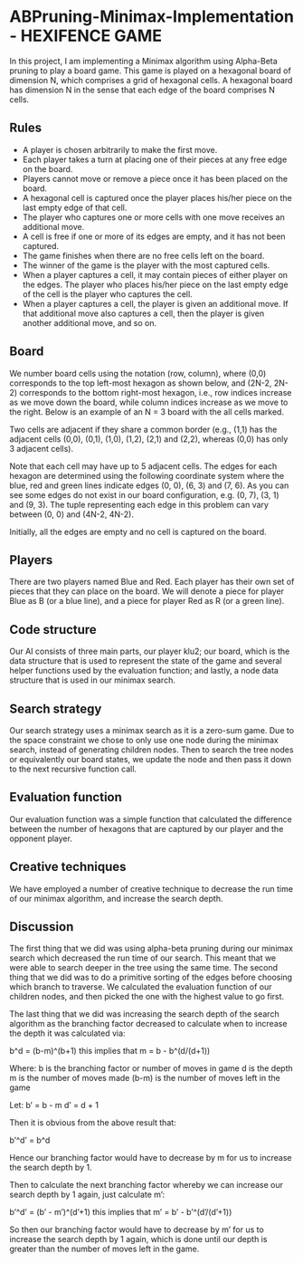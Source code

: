 # ABPruning-Minimax-Implementation - HEXIFENCE GAME

In this project, I am implementing a Minimax algorithm using Alpha-Beta pruning to play a board game. This game is played on a hexagonal board of dimension N, which comprises a grid of hexagonal cells. A hexagonal board has dimension N in the sense that each edge of the board comprises N cells.

## Rules
- A player is chosen arbitrarily to make the first move.
- Each player takes a turn at placing one of their pieces at any free edge on the
board.
- Players cannot move or remove a piece once it has been placed on the board.
- A hexagonal cell is captured once the player places his/her piece on the last
empty edge of that cell.
- The player who captures one or more cells with one move receives an
additional move.
- A cell is free if one or more of its edges are empty, and it has not been
captured.
- The game finishes when there are no free cells left on the board.
- The winner of the game is the player with the most captured cells.
- When a player captures a cell, it may contain pieces of either player on the
edges. The player who places his/her piece on the last empty edge of the cell is
the player who captures the cell.
- When a player captures a cell, the player is given an additional move. If that
additional move also captures a cell, then the player is given another additional move, and so on.

## Board
We number board cells using the notation (row, column), where (0,0) corresponds to the top left-most hexagon as shown below, and (2N-2, 2N-2) corresponds to the bottom right-most hexagon, i.e., row indices increase as we move down the board, while column indices increase as we move to the right. Below is an example of an N = 3 board with the all cells marked.

Two cells are adjacent if they share a common border (e.g., (1,1) has the adjacent
cells (0,0), (0,1), (1,0), (1,2), (2,1) and (2,2), whereas (0,0) has only 3 adjacent cells).

Note that each cell may have up to 5 adjacent cells. The edges for each hexagon are determined using the following coordinate system where the blue, red and green lines indicate edges (0, 0), (6, 3) and (7, 6). As you can see some edges do not exist in our board configuration, e.g. (0, 7), (3, 1) and (9, 3). The tuple representing each edge in this problem can vary between (0, 0) and (4N-2, 4N-2).

Initially, all the edges are empty and no cell is captured on the board.

## Players
There are two players named Blue and Red. Each player has their own set of pieces that they can place on the board. We will denote a piece for player Blue as B (or a blue line), and a piece for player Red as R (or a green line).

## Code structure
Our AI consists of three main parts, our player klu2; our board, which is the data structure that is used to represent the state of the game and several helper functions used by the evaluation function; and lastly, a node data structure that is used in our minimax search.

## Search strategy
Our search strategy uses a minimax search as it is a zero-sum game. Due to the space constraint we chose to only use one node during the minimax search, instead of generating children nodes. Then to search the tree nodes or equivalently our board states, we update the node and then pass it down to the next recursive function call. 

## Evaluation function
Our evaluation function was a simple function that calculated the difference between the number of hexagons that are captured by our player and the opponent player. 

## Creative techniques
We have employed a number of creative technique to decrease the run time of our minimax algorithm, and increase the search depth.

## Discussion
The first thing that we did was using alpha-beta pruning during our minimax search which decreased the run time of our search. This meant that we were able to search deeper in the tree using the same time.
The second thing that we did was to do a primitive sorting of the edges before choosing which branch to traverse. We calculated the evaluation function of our children nodes, and then picked the one with the highest value to go first.

The last thing that we did was increasing the search depth of the search algorithm as the branching factor decreased to calculate when to increase the depth it was calculated via:

b^d = (b-m)^(b+1) this implies that m = b - b^(d/(d+1))

Where: b is the branching factor or number of moves in game
	   d is the depth
           m is the number of moves made
	   (b-m) is the number of moves left in the game

Let: b’ = b - m
      d’ = d + 1

Then it is obvious from the above result that:

b’^d’ = b^d

Hence our branching factor would have to decrease by m for us to increase the search depth by 1.

Then to calculate the next branching factor whereby we can increase our search depth by 1 again, just calculate m’:

b’^d’ = (b’ - m’)^(d’+1) this implies that m’ = b’ - b’^(d’/(d’+1))

So then our branching factor would have to decrease by m’ for us to increase the search depth by 1 again, which is done until our depth is greater than the number of moves left in the game.
